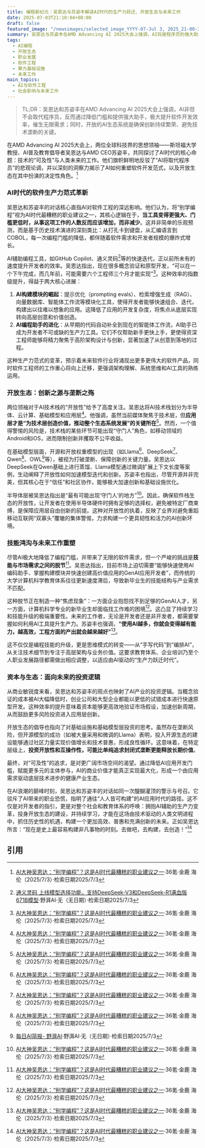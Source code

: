 ```yaml
---
title: 编程新纪元：吴恩达与苏姿丰解读AI时代的生产力跃迁、开放生态与未来工作
date: 2025-07-03T21:10:04+08:00
draft: false
featured_image: "/newsimages/selected_image_YYYY-07-Jul 3, 2025_21-00-31-592.jpg"
summary: 吴恩达与苏姿丰在AMD Advancing AI 2025大会上强调，AI将是程序员的强大助手而非替代者，极大提升软件开发效率并催生无限需求。文章深入分析了AI如何重塑软件工程范式、开放生态在创新中的核心作用，以及技能鸿沟对未来工作和人才培养的挑战，呼吁持续学习和拥抱AI构建新时代。
tags: 
  - AI编程
  - 开放生态
  - 职业发展
  - 软件工程
  - 算力基础设施
  - 未来工作
main_topics: 
  - AI与软件工程
  - 社会影响与未来工作
---
```


> TL;DR：吴恩达和苏姿丰在AMD Advancing AI 2025大会上强调，AI非但不会取代程序员，反而通过降低门槛和提供强大助手，极大提升软件开发效率，催生无限需求；同时，开放的AI生态系统是确保创新持续繁荣、避免技术垄断的关键。

在AMD Advancing AI 2025大会上，两位全球科技界的思想领袖——斯坦福大学教授、AI普及教育倡导者吴恩达与AMD CEO苏姿丰，共同探讨了AI时代的核心命题：技术的“可及性”与人类未来的工作。他们旗帜鲜明地反驳了“AI将取代程序员”的悲观论调，并以深刻的洞察力揭示了AI如何重塑软件开发范式，以及开放生态在其中扮演的决定性角色。[^1]

### AI时代的软件生产力范式革新

吴恩达和苏姿丰的对话核心直指AI对软件工程的深远影响。他们认为，将“别学编程”视为AI时代最糟糕的职业建议之一，其核心逻辑在于，**当工具变得更强大、门槛更低时，从事这项工作的人数反而应该增加，而非减少**。这并非简单的乐观预测，而是基于历史技术演进的深刻类比：从打孔卡到键盘，从汇编语言到COBOL，每一次编程门槛的降低，都伴随着软件需求和开发者规模的爆炸式增长。

AI辅助编程工具，如GitHub Copilot、通义灵码[^3]等的快速迭代，正以前所未有的速度提升开发者的效率。吴恩达指出，现在很多概念验证和原型开发，“可以在一个下午完成，而几年前，可能需要六个工程师三个月才能实现”[^1]。这种效率的指数级提升，得益于两大核心进展：

1.  **AI构建模块的崛起**：提示优化（prompting evals）、检索增强生成（RAG）、向量数据库、智能体工作流等模块化工具，使得开发者能够快速组合、迭代，构建出以往难以想象的应用。这降低了应用的开发复杂度，将焦点从底层实现转向高层创意和价值创造。
2.  **AI编程助手的进化**：从早期的代码自动补全到现在的智能体工作流，AI助手已成为开发者不可或缺的生产力工具。它们不仅帮助新手更快上手，更使得资深工程师能够将精力聚焦于高阶架构设计与创新，显著加速了从创意到落地的过程。

这种生产力范式的变革，预示着未来软件行业将涌现出更多更伟大的软件产品，同时软件工程师的工作重心将向上迁移，更强调架构理解、系统思维和AI工具的熟练运用。

### 开放生态：创新之源与垄断之殇

两位领袖对于AI技术栈的“开放性”给予了高度关注。吴恩达将AI技术栈划分为半导体、云计算、基础模型和应用层[^1]。他强调，虽然当前媒体聚焦于技术层，但**应用层才是“为技术层创造价值，推动整个生态系统发展”的关键所在**[^1]。然而，一个值得警惕的风险是，技术栈的某些环节可能出现“守门人”角色，如移动领域的Android和iOS，进而限制创新并攫取不公平收益。

在基础模型层面，开源和开放权重模型的出现（如Llama[^1]、DeepSeek[^1]、Qwen[^1]、OWL[^2]等），被视为打破垄断、保障创新的关键力量。吴恩达以DeepSeek在Qwen基础上进行蒸馏、Llama模型通过微调扩展上下文长度等案例，生动阐释了开放性如何加速模型迭代和创新。苏姿丰也指出，尽管开源并非完美，但其核心在于“信任”和社区协作，能够极大加速创新和基础设施优化。

半导体层被吴恩达指出是“最有可能出现‘守门人’的地方”[^1]。因此，确保软件栈生态的开放性，让开发者在使用半导体硬件时拥有足够的选择权，避免被特定厂商束缚，是保障应用层自由创新的前提。这种对开放性的执着，反映了业界对避免重蹈移动互联网“双寡头”覆辙的集体警惕，力求构建一个更具韧性和活力的AI创新环境。

### 技能鸿沟与未来工作重塑

尽管AI极大地降低了编程门槛，并带来了无限的软件需求，但一个严峻的挑战是**技能与市场需求之间的脱节**[^1]。吴恩达指出，目前市场上迫切需要“能够快速使用AI编码助手、掌握构建模块并快速创建高价值应用的GenAI应用开发者”，而传统的大学计算机科学教育体系往往更新速度滞后，导致新毕业生的技能结构与产业需求不匹配。

这种脱节正在制造一种“焦虑现象”：一方面企业抱怨找不到足够的GenAI人才，另一方面，计算机科学专业的新毕业生却面临找工作难的困境[^1]。这凸显了持续学习和技能升级的极端重要性。未来的工作者，无论是开发者还是非开发者，都需要掌握如何利用AI工具提升生产力。苏姿丰也强调，**“使用AI越多，你就会变得越有能力，越高效，工程方面的产出就会越来越好”**[^1]。

这不仅仅是编程技能的升级，更是思维模式的转变——从“手写代码”到“编排AI”，从关注技术细节到专注于高层架构与业务价值。这要求教育体系、企业培训乃至个人职业发展路径都需做出相应调整，以适应由AI驱动的“生产力跃迁时代”。

### 资本与生态：面向未来的投资逻辑

从商业敏锐度来看，吴恩达和苏姿丰的观点也映射了AI产业的投资逻辑。当概念验证的成本被AI大幅降低时，创业公司和大型企业都能以更低的试错成本进行快速原型开发。这种效率的提升意味着资本能够更高效地验证市场假设，加速创新周期，从而鼓励更多风险投资进入应用层创新。

开放生态的倡导也指向了对基础设施和基础模型层投资的思考。虽然存在垄断风险，但开源模型的成功（如被大量采用和微调的Llama）表明，投入开源生态的建设能够通过社区力量实现价值增长和技术普惠，形成良性循环。这意味着，在特定层级上，**投资开放性和互操作性，可能比单纯追求封闭式垄断更能释放长期价值**。

最终，对“可及性”的追求，是对更广阔市场空间的渴望。通过降低AI应用开发门槛，赋能更多元的主体参与，AI的商业价值才能真正实现最大化，形成一个由应用需求驱动底层技术进步的健康产业生态。

在AI浪潮的巅峰时刻，吴恩达和苏姿丰的对话如同一次醍醐灌顶的警示与号召。它驳斥了AI带来的职业恐慌，指明了通往“人人皆可构建”的AI应用时代的路径。这不仅是对开发者的指引，更是对整个社会和教育体系的呼唤：拥抱AI辅助的生产力变革，投身开放生态的建设，并持续学习，才能在这场由技术驱动的人类文明进程中，抓住历史性的机遇，构建一个更加高效、普惠和充满创新的未来。正如吴恩达所言：“现在是史上最容易构建非凡事物的时刻。去做吧，去构建，去创造！”[^1]

## 引用
[^1]: [AI大神吴恩达：“别学编程”？这是AI时代最糟糕的职业建议之一](https://www.36kr.com/p/3363066331973632)·36氪·金鹿 海伦（2025/7/3）·检索日期2025/7/3
[^2]: [每日AI简报- 野湃AI](https://www.yepaisz.com/260.html)·野湃AI·无（无日期）·检索日期2025/7/3
[^3]: [通义灵码 上线模型选择功能，支持DeepSeek-V3和DeepSeek-R1满血版671B模型](https://www.yepaisz.com/260.html)·野湃AI·无（无日期）·检索日期2025/7/3
